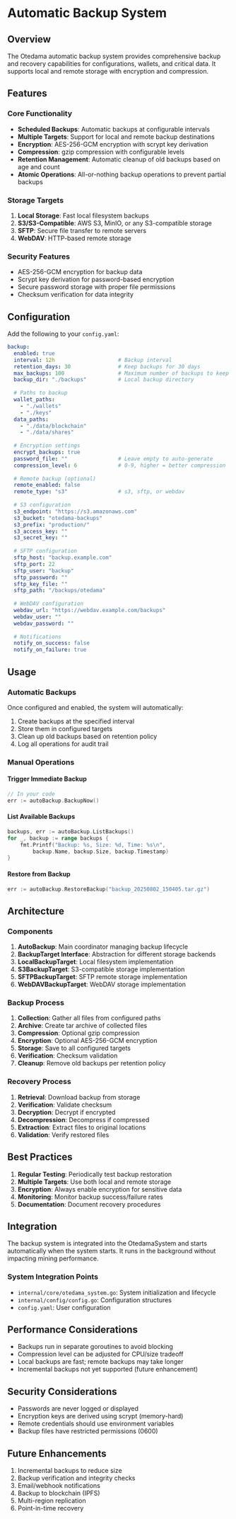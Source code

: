 # Automatic Backup System

## Overview
The Otedama automatic backup system provides comprehensive backup and recovery capabilities for configurations, wallets, and critical data. It supports local and remote storage with encryption and compression.

## Features

### Core Functionality
- **Scheduled Backups**: Automatic backups at configurable intervals
- **Multiple Targets**: Support for local and remote backup destinations
- **Encryption**: AES-256-GCM encryption with scrypt key derivation
- **Compression**: gzip compression with configurable levels
- **Retention Management**: Automatic cleanup of old backups based on age and count
- **Atomic Operations**: All-or-nothing backup operations to prevent partial backups

### Storage Targets
1. **Local Storage**: Fast local filesystem backups
2. **S3/S3-Compatible**: AWS S3, MinIO, or any S3-compatible storage
3. **SFTP**: Secure file transfer to remote servers
4. **WebDAV**: HTTP-based remote storage

### Security Features
- AES-256-GCM encryption for backup data
- Scrypt key derivation for password-based encryption
- Secure password storage with proper file permissions
- Checksum verification for data integrity

## Configuration

Add the following to your `config.yaml`:

```yaml
backup:
  enabled: true
  interval: 12h                    # Backup interval
  retention_days: 30               # Keep backups for 30 days
  max_backups: 100                 # Maximum number of backups to keep
  backup_dir: "./backups"          # Local backup directory
  
  # Paths to backup
  wallet_paths:
    - "./wallets"
    - "./keys"
  data_paths:
    - "./data/blockchain"
    - "./data/shares"
  
  # Encryption settings
  encrypt_backups: true
  password_file: ""                # Leave empty to auto-generate
  compression_level: 6             # 0-9, higher = better compression
  
  # Remote backup (optional)
  remote_enabled: false
  remote_type: "s3"                # s3, sftp, or webdav
  
  # S3 configuration
  s3_endpoint: "https://s3.amazonaws.com"
  s3_bucket: "otedama-backups"
  s3_prefix: "production/"
  s3_access_key: ""
  s3_secret_key: ""
  
  # SFTP configuration
  sftp_host: "backup.example.com"
  sftp_port: 22
  sftp_user: "backup"
  sftp_password: ""
  sftp_key_file: ""
  sftp_path: "/backups/otedama"
  
  # WebDAV configuration
  webdav_url: "https://webdav.example.com/backups"
  webdav_user: ""
  webdav_password: ""
  
  # Notifications
  notify_on_success: false
  notify_on_failure: true
```

## Usage

### Automatic Backups
Once configured and enabled, the system will automatically:
1. Create backups at the specified interval
2. Store them in configured targets
3. Clean up old backups based on retention policy
4. Log all operations for audit trail

### Manual Operations

#### Trigger Immediate Backup
```go
// In your code
err := autoBackup.BackupNow()
```

#### List Available Backups
```go
backups, err := autoBackup.ListBackups()
for _, backup := range backups {
    fmt.Printf("Backup: %s, Size: %d, Time: %s\n", 
        backup.Name, backup.Size, backup.Timestamp)
}
```

#### Restore from Backup
```go
err := autoBackup.RestoreBackup("backup_20250802_150405.tar.gz")
```

## Architecture

### Components

1. **AutoBackup**: Main coordinator managing backup lifecycle
2. **BackupTarget Interface**: Abstraction for different storage backends
3. **LocalBackupTarget**: Local filesystem implementation
4. **S3BackupTarget**: S3-compatible storage implementation
5. **SFTPBackupTarget**: SFTP remote storage implementation
6. **WebDAVBackupTarget**: WebDAV storage implementation

### Backup Process

1. **Collection**: Gather all files from configured paths
2. **Archive**: Create tar archive of collected files
3. **Compression**: Optional gzip compression
4. **Encryption**: Optional AES-256-GCM encryption
5. **Storage**: Save to all configured targets
6. **Verification**: Checksum validation
7. **Cleanup**: Remove old backups per retention policy

### Recovery Process

1. **Retrieval**: Download backup from storage
2. **Verification**: Validate checksum
3. **Decryption**: Decrypt if encrypted
4. **Decompression**: Decompress if compressed
5. **Extraction**: Extract files to original locations
6. **Validation**: Verify restored files

## Best Practices

1. **Regular Testing**: Periodically test backup restoration
2. **Multiple Targets**: Use both local and remote storage
3. **Encryption**: Always enable encryption for sensitive data
4. **Monitoring**: Monitor backup success/failure rates
5. **Documentation**: Document recovery procedures

## Integration

The backup system is integrated into the OtedamaSystem and starts automatically when the system starts. It runs in the background without impacting mining performance.

### System Integration Points
- `internal/core/otedama_system.go`: System initialization and lifecycle
- `internal/config/config.go`: Configuration structures
- `config.yaml`: User configuration

## Performance Considerations

- Backups run in separate goroutines to avoid blocking
- Compression level can be adjusted for CPU/size tradeoff
- Local backups are fast; remote backups may take longer
- Incremental backups not yet supported (future enhancement)

## Security Considerations

- Passwords are never logged or displayed
- Encryption keys are derived using scrypt (memory-hard)
- Remote credentials should use environment variables
- Backup files have restricted permissions (0600)

## Future Enhancements

1. Incremental backups to reduce size
2. Backup verification and integrity checks
3. Email/webhook notifications
4. Backup to blockchain (IPFS)
5. Multi-region replication
6. Point-in-time recovery
